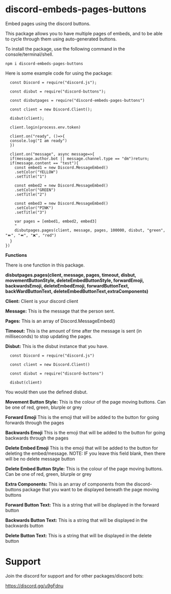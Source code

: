 # discord-embeds-pages-buttons
Embed pages using the discord buttons.

This package allows you to have multiple pages of embeds, and to be able to cycle through them using auto-generated buttons.  

To install the package, use the following command in the console/terminal/shell.

`npm i discord-embeds-pages-buttons`

Here is some example code for using the package:
      
      const Discord = require("discord.js");
      
      const disbut = require("discord-buttons");
      
      const disbutpages = require("discord-embeds-pages-buttons")
      
      const client = new Discord.Client();
      
      disbut(client);
      
      client.login(process.env.token)
      
      client.on("ready", ()=>{
      console.log("I am ready")
      })
      
      client.on("message", async message=>{
      if(message.author.bot || message.channel.type == "dm")return;
      if(message.content == "test"){
        const embed1 = new Discord.MessageEmbed()
        .setColor("YELLOW")
        .setTitle("1")
        
        const embed2 = new Discord.MessageEmbed()
        .setColor("GREEN")
        .setTitle("2")
        
        const embed3 = new Discord.MessageEmbed()
        .setColor("PINK")
        .setTitle("3")
        
        var pages = [embed1, embed2, embed3]
        "
        disbutpages.pages(client, message, pages, 100000, disbut, "green", "⏩", "⏪", "❌", "red")
      }
    })

**Functions**

There is one function in this package.

**disbutpages.pages(client, message, pages, timeout, disbut, movementButtonStyle, deleteEmbedButtonStyle, forwardEmoji, backwardsEmoji, deleteEmbedEmoji, forwardButtonText, backWardButtonText, deleteEmbedButtonText,extraComponents)**

**Client:**
Client is your discord client

**Message:**
This is the message that the person sent.

**Pages:**
This is an array of Discord.MessageEmbed()

**Timeout:**
This is the amount of time after the message is sent (in milliseconds) to stop updating the pages.

**Disbut:**
This is the disbut instance that you have.

      const Discord = require("discord.js")

      const client = new Discord.Client()

      const disbut = require("discord-buttons")

      disbut(client)

You would then use the defined disbut.

**Movement Button Style:**
This is the colour of the page moving buttons.
Can be one of red, green, blurple or grey

**Forward Emoji**
This is the emoji that will be added to the button for going forwards through the pages

**Backwards Emoji**
This is the emoji that will be added to the button for going backwards through the pages

**Delete Embed Emoji**
This is the emoji that will be added to the button for deleting the embed/message. NOTE: IF you leave this field blank, then there will be no delete message button

**Delete Embed Button Style:**
This is the colour of the page moving buttons.
Can be one of red, green, blurple or grey

**Extra Components:**
This is an array of components from the discord-buttons package that you want to be displayed beneath the page moving buttons

**Forward Button Text:**
This is a string that will be displayed in the forward button

**Backwards Button Text:**
This is a string that will be displayed in the backwards button

**Delete Button Text:**
This is a string that will be displayed in the delete button

# Support

Join the discord for support and for other packages/discord bots:

https://discord.gg/u9gFdnu